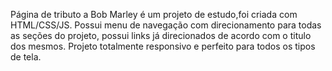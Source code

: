 Página de tributo a Bob Marley  é um projeto de estudo,foi criada com HTML/CSS/JS.
Possui menu de navegação com direcionamento para todas as seções do projeto,
possui links já direcionados de acordo com o titulo dos mesmos.
Projeto totalmente responsivo e perfeito para todos os tipos de tela.